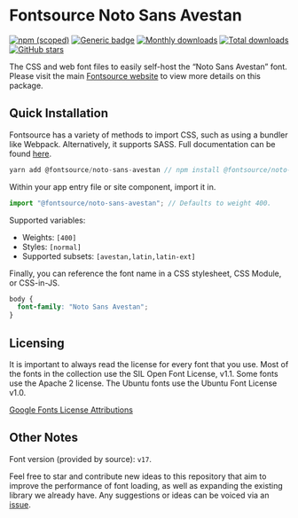# Fontsource Noto Sans Avestan

[![npm (scoped)](https://img.shields.io/npm/v/@fontsource/noto-sans-avestan?color=brightgreen)](https://www.npmjs.com/package/@fontsource/noto-sans-avestan) [![Generic badge](https://img.shields.io/badge/fontsource-passing-brightgreen)](https://github.com/fontsource/fontsource) [![Monthly downloads](https://badgen.net/npm/dm/@fontsource/noto-sans-avestan)](https://github.com/fontsource/fontsource) [![Total downloads](https://badgen.net/npm/dt/@fontsource/noto-sans-avestan)](https://github.com/fontsource/fontsource) [![GitHub stars](https://img.shields.io/github/stars/fontsource/fontsource.svg?style=social&label=Star)](https://github.com/fontsource/fontsource/stargazers)

The CSS and web font files to easily self-host the “Noto Sans Avestan” font. Please visit the main [Fontsource website](https://fontsource.org/fonts/noto-sans-avestan) to view more details on this package.

## Quick Installation

Fontsource has a variety of methods to import CSS, such as using a bundler like Webpack. Alternatively, it supports SASS. Full documentation can be found [here](https://fontsource.org/docs/introduction).

```javascript
yarn add @fontsource/noto-sans-avestan // npm install @fontsource/noto-sans-avestan
```

Within your app entry file or site component, import it in.

```javascript
import "@fontsource/noto-sans-avestan"; // Defaults to weight 400.
```

Supported variables:

- Weights: `[400]`
- Styles: `[normal]`
- Supported subsets: `[avestan,latin,latin-ext]`

Finally, you can reference the font name in a CSS stylesheet, CSS Module, or CSS-in-JS.

```css
body {
  font-family: "Noto Sans Avestan";
}
```



## Licensing

It is important to always read the license for every font that you use.
Most of the fonts in the collection use the SIL Open Font License, v1.1. Some fonts use the Apache 2 license. The Ubuntu fonts use the Ubuntu Font License v1.0.

[Google Fonts License Attributions](https://fonts.google.com/attribution)

## Other Notes

Font version (provided by source): `v17`.

Feel free to star and contribute new ideas to this repository that aim to improve the performance of font loading, as well as expanding the existing library we already have. Any suggestions or ideas can be voiced via an [issue](https://github.com/fontsource/fontsource/issues).
